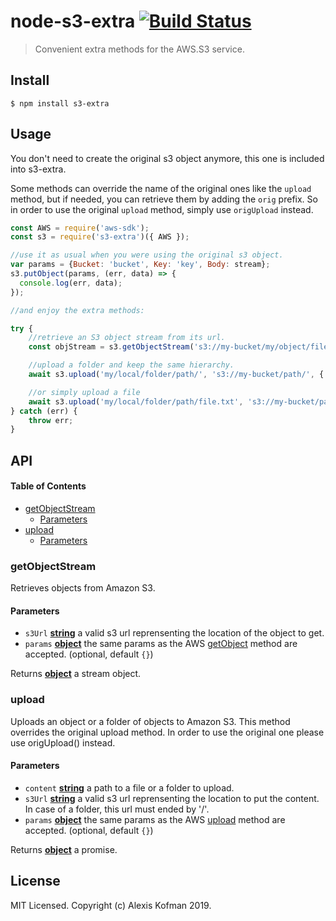 # node-s3-extra [![Build Status](https://travis-ci.org/akofman/node-s3-extra.svg?branch=master)](https://travis-ci.org/akofman/node-s3-extra)

> Convenient extra methods for the AWS.S3 service.

## Install

    $ npm install s3-extra

## Usage

You don't need to create the original s3 object anymore, this one is included into s3-extra.

Some methods can override the name of the original ones like the `upload` method, but if needed, you can retrieve them by adding the `orig` prefix.
So in order to use the original `upload` method, simply use `origUpload` instead.

```js
const AWS = require('aws-sdk');
const s3 = require('s3-extra')({ AWS });

//use it as usual when you were using the original s3 object.
var params = {Bucket: 'bucket', Key: 'key', Body: stream};
s3.putObject(params, (err, data) => {
  console.log(err, data);
});

//and enjoy the extra methods:

try {
    //retrieve an S3 object stream from its url.
    const objStream = s3.getObjectStream('s3://my-bucket/my/object/filename');

    //upload a folder and keep the same hierarchy.
    await s3.upload('my/local/folder/path/', 's3://my-bucket/path/', { ACL: 'public-read' });

    //or simply upload a file
    await s3.upload('my/local/folder/path/file.txt', 's3://my-bucket/path/');
} catch (err) {
    throw err;
}
```

## API

<!-- Generated by documentation.js. Update this documentation by updating the source code. -->

#### Table of Contents

-   [getObjectStream](#getobjectstream)
    -   [Parameters](#parameters)
-   [upload](#upload)
    -   [Parameters](#parameters-1)

### getObjectStream

Retrieves objects from Amazon S3.

#### Parameters

-   `s3Url` **[string](https://developer.mozilla.org/docs/Web/JavaScript/Reference/Global_Objects/String)** a valid s3 url reprensenting the location of the object to get.
-   `params` **[object](https://developer.mozilla.org/docs/Web/JavaScript/Reference/Global_Objects/Object)** the same params as the AWS [getObject](https://docs.aws.amazon.com/AWSJavaScriptSDK/latest/AWS/S3.html#getObject-property) method are accepted. (optional, default `{}`)

Returns **[object](https://developer.mozilla.org/docs/Web/JavaScript/Reference/Global_Objects/Object)** a stream object.

### upload

Uploads an object or a folder of objects to Amazon S3.
This method overrides the original upload method. In order to use the original one please use origUpload() instead.

#### Parameters

-   `content` **[string](https://developer.mozilla.org/docs/Web/JavaScript/Reference/Global_Objects/String)** a path to a file or a folder to upload.
-   `s3Url` **[string](https://developer.mozilla.org/docs/Web/JavaScript/Reference/Global_Objects/String)** a valid s3 url reprensenting the location to put the content. In case of a folder, this url must ended by '/'.
-   `params` **[object](https://developer.mozilla.org/docs/Web/JavaScript/Reference/Global_Objects/Object)** the same params as the AWS [upload](https://docs.aws.amazon.com/AWSJavaScriptSDK/latest/AWS/S3.html#upload-property) method are accepted. (optional, default `{}`)

Returns **[object](https://developer.mozilla.org/docs/Web/JavaScript/Reference/Global_Objects/Object)** a promise.

## License

MIT Licensed. Copyright (c) Alexis Kofman 2019.
